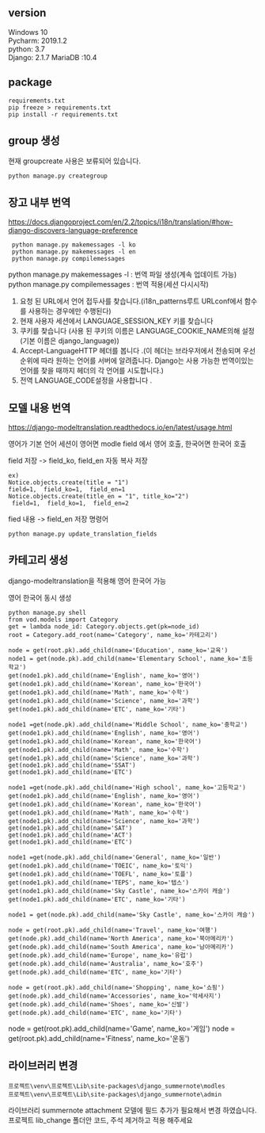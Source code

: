 ## version
Windows 10  
Pycharm: 2019.1.2    
python: 3.7  
Django: 2.1.7
MariaDB :10.4

## package
```
requirements.txt  
pip freeze > requirements.txt  
pip install -r requirements.txt
```


## group 생성 
현재 groupcreate 사용은 보류되어 있습니다.
```
python manage.py creategroup
```


## 장고 내부 번역
https://docs.djangoproject.com/en/2.2/topics/i18n/translation/#how-django-discovers-language-preference  
 
```
 python manage.py makemessages -l ko  
 python manage.py makemessages -l en  
 python manage.py compilemessages
 ```  
 
 
 python manage.py makemessages -l : 번역 파일 생성(계속 업데이트 가능)  
 python manage.py compilemessages : 번역 적용(세션 다시시작)  
 
 
 1. 요청 된 URL에서 언어 접두사를 찾습니다.(i18n_patterns루트 URLconf에서 함수를 사용하는 경우에만 수행된다)  
 2.  현재 사용자 세션에서 LANGUAGE_SESSION_KEY 키를 찾습니다 
 3. 쿠키를 찾습니다 (사용 된 쿠키의 이름은 LANGUAGE_COOKIE_NAME의해 설정 (기본 이름은 django_language))  
 4. Accept-LanguageHTTP 헤더를 봅니다 .(이 헤더는 브라우저에서 전송되며 우선 순위에 따라 원하는 언어를 서버에 알려줍니다.
Django는 사용 가능한 번역이있는 언어를 찾을 때까지 헤더의 각 언어를 시도합니다.)  
5. 전역 LANGUAGE_CODE설정을 사용합니다 .



 ## 모델 내용 번역 
 https://django-modeltranslation.readthedocs.io/en/latest/usage.html
 
 
 영어가 기본 언어
 세션이 영어면 modle field 에서 영어 호출, 한국어면 한국어 호출
 
 
 field 저장 -> field_ko, field_en 자동 복사 저장  
 ```
 ex)  
 Notice.objects.create(title = "1")  
 field=1,  field_ko=1,  field_en=1  
 Notice.objects.create(title_en = "1", title_ko="2")  
  field=1,  field_ko=1,  field_en=2
  ```
 
  
 fied 내용 -> field_en 저장 명령어  
 ```
 python manage.py update_translation_fields
 ```
  
  
 ## 카테고리 생성
django-modeltranslation을 적용해 영어 한국어 가능
 
 
 영어 한국어 동시 생성
 ```
python manage.py shell  
from vod.models import Category  
get = lambda node_id: Category.objects.get(pk=node_id)  
root = Category.add_root(name='Category', name_ko='카테고리')

node = get(root.pk).add_child(name='Education', name_ko='교육')  
node1 = get(node.pk).add_child(name='Elementary School', name_ko='초등학교')  
get(node1.pk).add_child(name='English', name_ko='영어')  
get(node1.pk).add_child(name='Korean', name_ko='한국어')  
get(node1.pk).add_child(name='Math', name_ko='수학')  
get(node1.pk).add_child(name='Science', name_ko='과학')  
get(node1.pk).add_child(name='ETC', name_ko='기타')

node1 =get(node.pk).add_child(name='Middle School', name_ko='중학교')  
get(node1.pk).add_child(name='English', name_ko='영어')  
get(node1.pk).add_child(name='Korean', name_ko='한국어')
get(node1.pk).add_child(name='Math', name_ko='수학')  
get(node1.pk).add_child(name='Science', name_ko='과학')  
get(node1.pk).add_child(name='SSAT')  
get(node1.pk).add_child(name='ETC')

node1 =get(node.pk).add_child(name='High school', name_ko='고등학교')  
get(node1.pk).add_child(name='English', name_ko='영어')  
get(node1.pk).add_child(name='Korean', name_ko='한국어')  
get(node1.pk).add_child(name='Math', name_ko='수학')  
get(node1.pk).add_child(name='Science', name_ko='과학')  
get(node1.pk).add_child(name='SAT')  
get(node1.pk).add_child(name='ACT')  
get(node1.pk).add_child(name='ETC')

node1 =get(node.pk).add_child(name='General', name_ko='일반')  
get(node1.pk).add_child(name='TOEIC', name_ko='토익')  
get(node1.pk).add_child(name='TOEFL', name_ko='토플')  
get(node1.pk).add_child(name='TEPS', name_ko='텝스')
get(node1.pk).add_child(name='Sky Castle', name_ko='스카이 캐슬')    
get(node1.pk).add_child(name='ETC', name_ko='기타')  

node1 = get(node.pk).add_child(name='Sky Castle', name_ko='스카이 캐슬')  

node = get(root.pk).add_child(name='Travel', name_ko='여행')   
get(node.pk).add_child(name='North America', name_ko='북아메리카')  
get(node.pk).add_child(name='South America', name_ko='남아메리카')  
get(node.pk).add_child(name='Europe', name_ko='유럽')  
get(node.pk).add_child(name='Australia', name_ko='호주')  
get(node.pk).add_child(name='ETC', name_ko='기타')

node = get(root.pk).add_child(name='Shopping', name_ko='쇼핑')   
get(node.pk).add_child(name='Accessories', name_ko='악세사지')  
get(node.pk).add_child(name='Shoes', name_ko='신발')  
get(node.pk).add_child(name='ETC', name_ko='기타')
 ```
 node = get(root.pk).add_child(name='Game', name_ko='게임') 
 node = get(root.pk).add_child(name='Fitness', name_ko='운동')     
 
## 라이브러리 변경
```
프로젝트\venv\프로젝트\Lib\site-packages\django_summernote\modles
프로젝트\venv\프로젝트\Lib\site-packages\django_summernote\admin
```
 
 
라이브러리 summernote attachment 모델에 필드 추가가 필요해서 변경 하였습니다. 
프로젝트 lib_change 폴더안 코드, 주석 제거하고 적용 해주세요 
 
